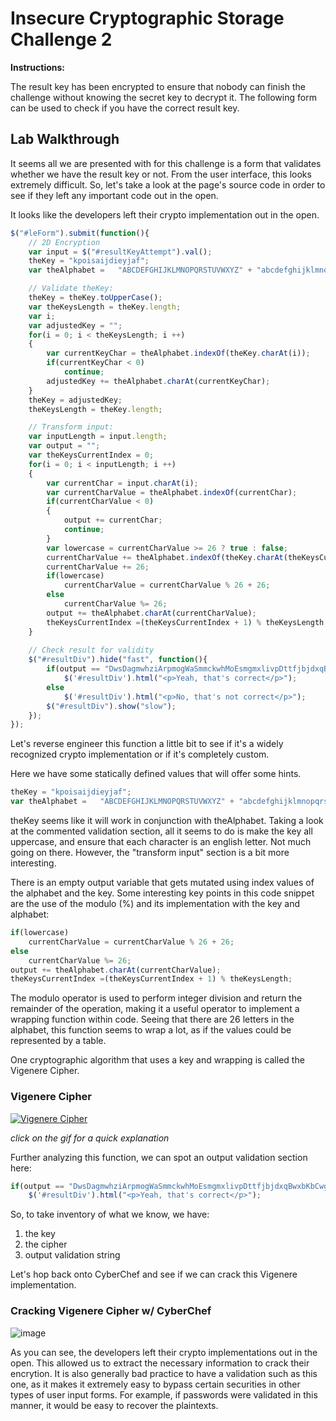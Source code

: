 # Insecure Cryptographic Storage Challenge 2

**Instructions:**

The result key has been encrypted to ensure that nobody can finish the challenge without knowing the secret key to decrypt it. The following form can be used to check if you have the correct result key.

## Lab Walkthrough

It seems all we are presented with for this challenge is a form that validates whether we have the result key or not. From the user interface, this looks extremely difficult. So, let's take a look at the page's source code in order to see if they left any important code out in the open. 

It looks like the developers left their crypto implementation out in the open.

```javascript
$("#leForm").submit(function(){
	// 2D Encryption
	var input = $("#resultKeyAttempt").val();
	theKey = "kpoisaijdieyjaf";
	var theAlphabet =   "ABCDEFGHIJKLMNOPQRSTUVWXYZ" + "abcdefghijklmnopqrstuvwxyz";

	// Validate theKey:
	theKey = theKey.toUpperCase();
	var theKeysLength = theKey.length;
	var i;
	var adjustedKey = "";
	for(i = 0; i < theKeysLength; i ++)
	{
		var currentKeyChar = theAlphabet.indexOf(theKey.charAt(i));
		if(currentKeyChar < 0)
			continue;
		adjustedKey += theAlphabet.charAt(currentKeyChar);
	}
	theKey = adjustedKey;
	theKeysLength = theKey.length;

	// Transform input:
	var inputLength = input.length;
	var output = "";
	var theKeysCurrentIndex = 0;
	for(i = 0; i < inputLength; i ++)
	{
		var currentChar = input.charAt(i);
		var currentCharValue = theAlphabet.indexOf(currentChar);
		if(currentCharValue < 0)
		{
			output += currentChar;
			continue;
		}
		var lowercase = currentCharValue >= 26 ? true : false;
		currentCharValue += theAlphabet.indexOf(theKey.charAt(theKeysCurrentIndex));
		currentCharValue += 26;
		if(lowercase)
			currentCharValue = currentCharValue % 26 + 26;
		else
			currentCharValue %= 26;
		output += theAlphabet.charAt(currentCharValue);
		theKeysCurrentIndex =(theKeysCurrentIndex + 1) % theKeysLength;
	}
		
	// Check result for validity
	$("#resultDiv").hide("fast", function(){
		if(output == "DwsDagmwhziArpmogWaSmmckwhMoEsmgmxlivpDttfjbjdxqBwxbKbCwgwgUyam")
			$('#resultDiv').html("<p>Yeah, that's correct</p>");
		else
			$('#resultDiv').html("<p>No, that's not correct</p>");
		$("#resultDiv").show("slow");
	});
});
```

Let's reverse engineer this function a little bit to see if it's a widely recognized crypto implementation or if it's completely custom.

Here we have some statically defined values that will offer some hints.
```javascript
theKey = "kpoisaijdieyjaf";
var theAlphabet =   "ABCDEFGHIJKLMNOPQRSTUVWXYZ" + "abcdefghijklmnopqrstuvwxyz";
```

theKey seems like it will work in conjunction with theAlphabet. Taking a look at the commented validation section, all it seems to do is make the key all uppercase, and ensure that each character is an english letter. Not much going on there. However, the "transform input" section is a bit more interesting. 

There is an empty output variable that gets mutated using index values of the alphabet and the key. Some interesting key points in this code snippet are the use of the modulo (%) and its implementation with the key and alphabet:
``` javascript
if(lowercase)
	currentCharValue = currentCharValue % 26 + 26;
else
	currentCharValue %= 26;
output += theAlphabet.charAt(currentCharValue);
theKeysCurrentIndex =(theKeysCurrentIndex + 1) % theKeysLength;
```

The modulo operator is used to perform integer division and return the remainder of the operation, making it a useful operator to implement a wrapping function within code. Seeing that there are 26 letters in the alphabet, this function seems to wrap a lot, as if the values could be represented by a table. 

One cryptographic algorithm that uses a key and wrapping is called the Vigenere Cipher. 

### Vigenere Cipher
[![Vigenere Cipher](https://github.com/colton-gabertan/SecurityShepherdLabs/blob/Insecure-Cryptographic-Storage-2/vigenere.gif)](http://www.youtube.com/watch?v=SkJcmCaHqS0)

*click on the gif for a quick explanation*

Further analyzing this function, we can spot an output validation section here:
```javascript
if(output == "DwsDagmwhziArpmogWaSmmckwhMoEsmgmxlivpDttfjbjdxqBwxbKbCwgwgUyam")
	$('#resultDiv').html("<p>Yeah, that's correct</p>");
```
So, to take inventory of what we know, we have:
1. the key
2. the cipher
3. output validation string

Let's hop back onto CyberChef and see if we can crack this Vigenere implementation.

### Cracking Vigenere Cipher w/ CyberChef
![image](https://user-images.githubusercontent.com/66766340/147610379-45ca6212-d0ee-42fd-a7ff-48b07926892f.png)

As you can see, the developers left their crypto implementations out in the open. This allowed us to extract the necessary information to crack their encrytion. It is also generally bad practice to have a validation such as this one, as it makes it extremely easy to bypass certain securities in other types of user input forms. For example, if passwords were validated in this manner, it would be easy to recover the plaintexts. 
